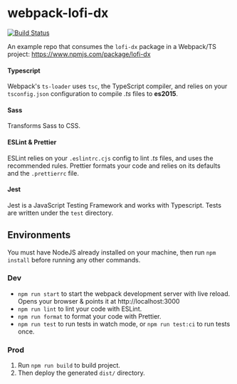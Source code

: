 # webpack-lofi-dx
[![Build Status](https://github.com/vasilionjea/webpack-frontend-template/actions/workflows/unit-tests.yml/badge.svg)](https://github.com/vasilionjea/webpack-frontend-template/actions/workflows/unit-tests.yml)

An example repo that consumes the `lofi-dx` package in a Webpack/TS project: https://www.npmjs.com/package/lofi-dx

#### Typescript
Webpack's `ts-loader` uses `tsc`, the TypeScript compiler, and relies on your `tsconfig.json` configuration to compile _.ts_ files to **es2015**.

#### Sass
Transforms Sass to CSS.

#### ESLint & Prettier
ESLint relies on your `.eslintrc.cjs` config to lint _.ts_ files, and uses the recommended rules. Prettier formats your code and relies on its defaults and the `.prettierrc` file.

#### Jest
Jest is a JavaScript Testing Framework and works with Typescript. Tests are written under the `test` directory.

## Environments
You must have NodeJS already installed on your machine, then run `npm install` before running any other commands.

### Dev
* `npm run start` to start the webpack development server with live reload. Opens your browser & points it at http://localhost:3000
* `npm run lint` to lint your code with ESLint.
* `npm run format` to format your code with Prettier.
* `npm run test` to run tests in watch mode, or `npm run test:ci` to run tests once.

### Prod
1. Run `npm run build` to build project.
2. Then deploy the generated `dist/` directory.
